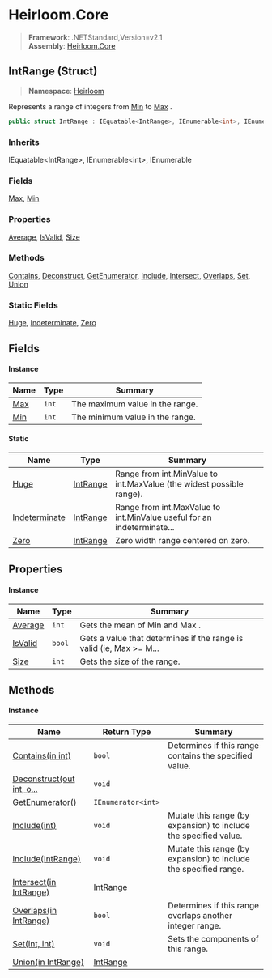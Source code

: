 # Heirloom.Core

> **Framework**: .NETStandard,Version=v2.1  
> **Assembly**: [Heirloom.Core][0]

## IntRange (Struct)

> **Namespace**: [Heirloom][0]

Represents a range of integers from [Min][1] to [Max][2] .

```cs
public struct IntRange : IEquatable<IntRange>, IEnumerable<int>, IEnumerable
```

### Inherits

IEquatable\<IntRange>, IEnumerable\<int>, IEnumerable

### Fields

[Max][2], [Min][1]

### Properties

[Average][3], [IsValid][4], [Size][5]

### Methods

[Contains][6], [Deconstruct][7], [GetEnumerator][8], [Include][9], [Intersect][10], [Overlaps][11], [Set][12], [Union][13]

### Static Fields

[Huge][14], [Indeterminate][15], [Zero][16]

## Fields

#### Instance

| Name     | Type  | Summary                         |
|----------|-------|---------------------------------|
| [Max][2] | `int` | The maximum value in the range. |
| [Min][1] | `int` | The minimum value in the range. |

#### Static

| Name                | Type           | Summary                                                                |
|---------------------|----------------|------------------------------------------------------------------------|
| [Huge][14]          | [IntRange][17] | Range from int.MinValue to int.MaxValue (the widest possible range).   |
| [Indeterminate][15] | [IntRange][17] | Range from int.MaxValue to int.MinValue useful for an indeterminate... |
| [Zero][16]          | [IntRange][17] | Zero width range centered on zero.                                     |

## Properties

#### Instance

| Name         | Type   | Summary                                                                |
|--------------|--------|------------------------------------------------------------------------|
| [Average][3] | `int`  | Gets the mean of Min and Max .                                         |
| [IsValid][4] | `bool` | Gets a value that determines if the range is valid (ie, Max &gt;= M... |
| [Size][5]    | `int`  | Gets the size of the range.                                            |

## Methods

#### Instance

| Name                           | Return Type        | Summary                                                          |
|--------------------------------|--------------------|------------------------------------------------------------------|
| [Contains(in int)][6]          | `bool`             | Determines if this range contains the specified value.           |
| [Deconstruct(out int, o...][7] | `void`             |                                                                  |
| [GetEnumerator()][8]           | `IEnumerator<int>` |                                                                  |
| [Include(int)][9]              | `void`             | Mutate this range (by expansion) to include the specified value. |
| [Include(IntRange)][9]         | `void`             | Mutate this range (by expansion) to include the specified range. |
| [Intersect(in IntRange)][10]   | [IntRange][17]     |                                                                  |
| [Overlaps(in IntRange)][11]    | `bool`             | Determines if this range overlaps another integer range.         |
| [Set(int, int)][12]            | `void`             | Sets the components of this range.                               |
| [Union(in IntRange)][13]       | [IntRange][17]     |                                                                  |

[0]: ../../Heirloom.Core.md
[1]: IntRange/Min.md
[2]: IntRange/Max.md
[3]: IntRange/Average.md
[4]: IntRange/IsValid.md
[5]: IntRange/Size.md
[6]: IntRange/Contains.md
[7]: IntRange/Deconstruct.md
[8]: IntRange/GetEnumerator.md
[9]: IntRange/Include.md
[10]: IntRange/Intersect.md
[11]: IntRange/Overlaps.md
[12]: IntRange/Set.md
[13]: IntRange/Union.md
[14]: IntRange/Huge.md
[15]: IntRange/Indeterminate.md
[16]: IntRange/Zero.md
[17]: IntRange.md
